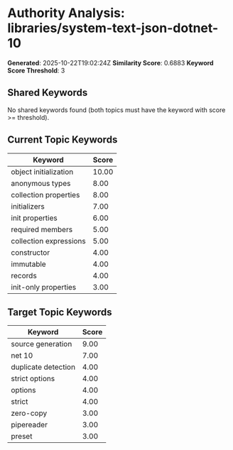 # Authority Analysis: libraries/system-text-json-dotnet-10

**Generated**: 2025-10-22T19:02:24Z
**Similarity Score**: 0.6883
**Keyword Score Threshold**: 3

## Shared Keywords

No shared keywords found (both topics must have the keyword with score >= threshold).

## Current Topic Keywords

| Keyword | Score |
|---------|-------|
| object initialization | 10.00 |
| anonymous types | 8.00 |
| collection properties | 8.00 |
| initializers | 7.00 |
| init properties | 6.00 |
| required members | 5.00 |
| collection expressions | 5.00 |
| constructor | 4.00 |
| immutable | 4.00 |
| records | 4.00 |
| init-only properties | 3.00 |

## Target Topic Keywords

| Keyword | Score |
|---------|-------|
| source generation | 9.00 |
| net 10 | 7.00 |
| duplicate detection | 4.00 |
| strict options | 4.00 |
| options | 4.00 |
| strict | 4.00 |
| zero-copy | 3.00 |
| pipereader | 3.00 |
| preset | 3.00 |

